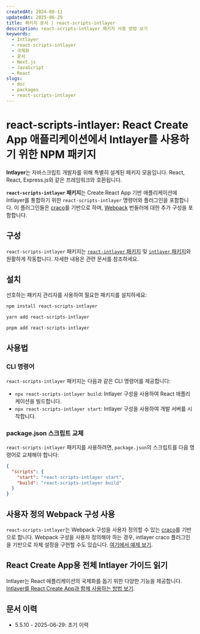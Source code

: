 ```yaml
---
createdAt: 2024-08-11
updatedAt: 2025-06-29
title: 패키지 문서 | react-scripts-intlayer
description: react-scripts-intlayer 패키지 사용 방법 보기
keywords:
  - Intlayer
  - react-scripts-intlayer
  - 국제화
  - 문서
  - Next.js
  - JavaScript
  - React
slugs:
  - doc
  - packages
  - react-scripts-intlayer
---
```


# react-scripts-intlayer: React Create App 애플리케이션에서 Intlayer를 사용하기 위한 NPM 패키지

**Intlayer**는 자바스크립트 개발자를 위해 특별히 설계된 패키지 모음입니다. React, React, Express.js와 같은 프레임워크와 호환됩니다.

**`react-scripts-intlayer` 패키지**는 Create React App 기반 애플리케이션에 Intlayer를 통합하기 위한 `react-scripts-intlayer` 명령어와 플러그인을 포함합니다. 이 플러그인들은 [craco](https://craco.js.org/)를 기반으로 하며, [Webpack](https://webpack.js.org/) 번들러에 대한 추가 구성을 포함합니다.

## 구성

`react-scripts-intlayer` 패키지는 [`react-intlayer` 패키지](https://github.com/aymericzip/intlayer/blob/main/docs/docs/ko/packages/react-intlayer/index.md) 및 [`intlayer` 패키지](https://github.com/aymericzip/intlayer/blob/main/docs/docs/ko/packages/intlayer/index.md)와 원활하게 작동합니다. 자세한 내용은 관련 문서를 참조하세요.

## 설치

선호하는 패키지 관리자를 사용하여 필요한 패키지를 설치하세요:

```bash packageManager="npm"
npm install react-scripts-intlayer
```

```bash packageManager="yarn"
yarn add react-scripts-intlayer
```

```bash packageManager="pnpm"
pnpm add react-scripts-intlayer
```

## 사용법

### CLI 명령어

`react-scripts-intlayer` 패키지는 다음과 같은 CLI 명령어를 제공합니다:

- `npx react-scripts-intlayer build`: Intlayer 구성을 사용하여 React 애플리케이션을 빌드합니다.
- `npx react-scripts-intlayer start`: Intlayer 구성을 사용하여 개발 서버를 시작합니다.

### package.json 스크립트 교체

`react-scripts-intlayer` 패키지를 사용하려면, `package.json`의 스크립트를 다음 명령어로 교체해야 합니다:

```json fileName="package.json"
{
  "scripts": {
    "start": "react-scripts-intlayer start",
    "build": "react-scripts-intlayer build"
  }
}
```

## 사용자 정의 Webpack 구성 사용

`react-scripts-intlayer`는 Webpack 구성을 사용자 정의할 수 있는 [craco](https://craco.js.org/)를 기반으로 합니다.
Webpack 구성을 사용자 정의해야 하는 경우, intlayer craco 플러그인을 기반으로 자체 설정을 구현할 수도 있습니다. [여기에서 예제 보기](https://github.com/aymericzip/intlayer/blob/main/examples/react-app/craco.config.js).

## React Create App용 전체 Intlayer 가이드 읽기

Intlayer는 React 애플리케이션의 국제화를 돕기 위한 다양한 기능을 제공합니다.
[Intlayer를 React Create App과 함께 사용하는 방법 보기](https://github.com/aymericzip/intlayer/blob/main/docs/docs/ko/intlayer_with_create_react_app.md).

## 문서 이력

- 5.5.10 - 2025-06-29: 초기 이력
